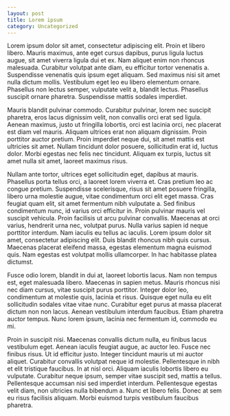 ```yaml
---
layout: post
title: Lorem ipsum
category: Uncategorized
---
```


Lorem ipsum dolor sit amet, consectetur adipiscing elit. Proin et libero libero. Mauris maximus, ante eget cursus dapibus, purus ligula luctus augue, sit amet viverra ligula dui et ex. Nam aliquet enim non rhoncus malesuada. Curabitur volutpat ante diam, eu efficitur tortor venenatis a. Suspendisse venenatis quis ipsum eget aliquam. Sed maximus nisi sit amet nulla dictum mollis. Vestibulum eget leo eu libero elementum ornare. Phasellus non lectus semper, vulputate velit a, blandit lectus. Phasellus suscipit ornare pharetra. Suspendisse mattis sodales imperdiet.

Mauris blandit pulvinar commodo. Curabitur pulvinar, lorem nec suscipit pharetra, eros lacus dignissim velit, non convallis orci erat sed ligula. Aenean maximus, justo ut fringilla lobortis, orci est lacinia orci, nec placerat est diam vel mauris. Aliquam ultrices erat non aliquam dignissim. Proin porttitor auctor pretium. Proin imperdiet neque dui, sit amet mattis est ultricies sit amet. Nullam tincidunt dolor posuere, sollicitudin erat id, luctus dolor. Morbi egestas nec felis nec tincidunt. Aliquam ex turpis, luctus sit amet nulla sit amet, laoreet maximus risus.

Nullam ante tortor, ultrices eget sollicitudin eget, dapibus at mauris. Phasellus porta tellus orci, a laoreet lorem viverra et. Cras pretium leo ac congue pretium. Suspendisse scelerisque, risus sit amet posuere fringilla, libero urna molestie augue, vitae condimentum orci elit eget massa. Cras feugiat quam elit, sit amet fermentum nibh vulputate a. Sed finibus condimentum nunc, id varius orci efficitur in. Proin pulvinar mauris vel suscipit vehicula. Proin facilisis ut arcu pulvinar convallis. Maecenas at orci varius, hendrerit urna nec, volutpat purus. Nulla varius sapien id neque porttitor interdum. Nam iaculis eu tellus ac iaculis. Lorem ipsum dolor sit amet, consectetur adipiscing elit. Duis blandit rhoncus nibh quis cursus. Maecenas placerat eleifend massa, egestas elementum magna euismod quis. Nam egestas est volutpat mollis ullamcorper. In hac habitasse platea dictumst.

Fusce odio lorem, blandit in dui at, laoreet lobortis lacus. Nam non tempus est, eget malesuada libero. Maecenas in sapien metus. Mauris rhoncus nisi nec diam cursus, vitae suscipit purus porttitor. Integer dolor leo, condimentum at molestie quis, lacinia et risus. Quisque eget nulla eu elit sollicitudin sodales vitae vitae nunc. Curabitur eget purus at massa placerat dictum non non lacus. Aenean vestibulum interdum faucibus. Etiam pharetra auctor tempus. Nunc lorem ipsum, lacinia nec fermentum id, commodo eu mi.

Proin in suscipit nisi. Maecenas convallis dictum nulla, eu finibus lacus vestibulum eget. Aenean iaculis feugiat augue, ac auctor leo. Fusce nec finibus risus. Ut id efficitur justo. Integer tincidunt mauris ut mi auctor aliquet. Curabitur convallis volutpat neque id molestie. Pellentesque in nibh et elit tristique faucibus. In at nisl orci. Aliquam iaculis lobortis libero eu vulputate. Curabitur neque ipsum, semper vitae suscipit sed, mattis a tellus. Pellentesque accumsan nisi sed imperdiet interdum. Pellentesque egestas velit diam, non ultricies nulla bibendum a. Nunc et libero felis. Donec at sem eu risus facilisis aliquam. Morbi euismod turpis vestibulum faucibus pharetra.
